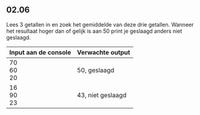 ## 02.06
Lees 3 getallen in en zoek het gemiddelde van deze drie getallen. Wanneer het resultaat hoger dan of gelijk is aan 50 print je geslaagd anders niet geslaagd.

| Input aan de console | Verwachte output |
|----------------------|------------------|
| 70<br>60<br>20 | 50, geslaagd |
| 16<br>90<br>23 | 43, niet geslaagd |